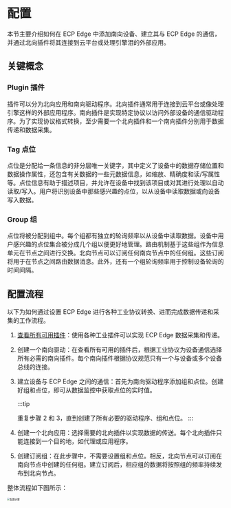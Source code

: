 # 配置

本节主要介绍如何在 ECP Edge 中添加南向设备、建立其与 ECP Edge 的通信，并通过北向插件将其连接到云平台或处理引擎泪的外部应用。

## 关键概念

### Plugin 插件

插件可以分为北向应用和南向驱动程序。北向插件通常用于连接到云平台或像处理引擎这样的外部应用程序。南向插件是实现特定协议以访问外部设备的通信驱动程序。为了实现协议格式转换，至少需要一个北向插件和一个南向插件分别用于数据传递和数据采集。

<!--所有插件模块都是用 C 语言编写，并为希望二次开发的用户提供了 SDK 文件。插件是由 SDK 构建的动态链接库(.so) 文件。具体的插件开发教程请参考 [SKD 教程](../../dev-guide/sdk-tutorial/sdk-tutorial.md)。-->

### Tag 点位

点位是分配给一条信息的非分层唯一关键字，其中定义了设备中的数据存储位置和数据操作属性，还包含有关数据的一些元数据信息，如缩放、精确度和读/写属性等。点位信息有助于描述项目，并允许在设备中找到该项目或对其进行处理以自动读取/写入。用户将识别设备中那些感兴趣的点位，以从设备中读取数据或向设备写入数据。

### Group 组

点位将被分配到组中。每个组都有独立的轮询频率以从设备中读取数据。设备中用户感兴趣的点位集合被分成几个组以便更好地管理。路由机制基于这些组作为信息单元在节点之间进行交换。北向节点可以订阅任何南向节点中的任何组。这些订阅将用于在节点之间路由数据消息。此外，还有一个组轮询频率用于控制设备轮询的时间间隔。

## 配置流程

以下为如何通过设置 ECP Edge 进行各种工业协议转换、进而完成数据传递和采集的工作流程。

1. [查看所有可用插件](./neuron_plugin.md)：使用各种工业插件可以实现 ECP Edge 数据采集和传递。

2. 创建一个南向驱动：在查看所有可用的插件后，根据工业协议为设备通信选择所有必需的南向插件。每个南向插件根据协议规范只有一个与设备或多个设备总线的连接。

3. 建立设备与 ECP Edge 之间的通信：首先为南向驱动程序添加组和点位。创建好组和点位，即可从数据监控中获取点位的实时值。

   :::tip

   重复步骤 2 和 3，直到创建了所有必要的驱动程序、组和点位。
   :::

<!--通常在 ECP Edge 中会有非常多的标签需要处理。为了避免在仪表板中一个一个地添加组和标签，这些组和标签可以在离线的 Excel 表格中准备好，然后导入到 ECP Edge 中。-->

4. 创建一个北向应用：选择需要的北向插件以实现数据的传送。每个北向插件只能连接到一个目的地，如代理或应用程序。

5. 创建订阅组：在此步骤中，不需要设置组和点位。相反，北向节点可以订阅在南向节点中创建的任何组。建立订阅后，相应组的数据将按照组的频率持续发布到北向节点。

整体流程如下图所示：

<img src="/Users/lena/Documents/GitHub/ecp-edge/zh_CN/configuration/assets/config.png" alt="配置步骤" style="zoom:40%;" />
